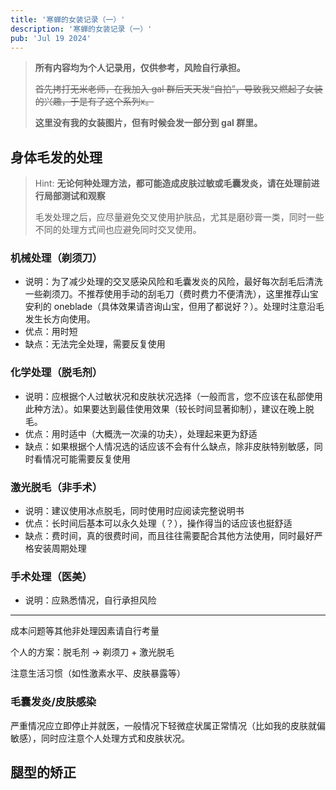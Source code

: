 ```yaml
---
title: '寒蝉的女装记录（一）'
description: '寒蝉的女装记录（一）'
pub: 'Jul 19 2024'
---
```


> **所有内容均为个人记录用，仅供参考，风险自行承担。**
>
> ~~首先拷打无米老师，在我加入 gal 群后天天发“自拍”，导致我又燃起了女装的兴趣，于是有了这个系列x。~~
>
> **这里没有我的女装图片，但有时候会发一部分到 gal 群里。**

## 身体毛发的处理

> Hint: **无论何种处理方法，都可能造成皮肤过敏或毛囊发炎，请在处理前进行局部测试和观察**
>
> 毛发处理之后，应尽量避免交叉使用护肤品，尤其是磨砂膏一类，同时一些不同的处理方式间也应避免同时交叉使用。

### 机械处理（剃须刀）

- 说明：为了减少处理的交叉感染风险和毛囊发炎的风险，最好每次刮毛后清洗一些剃须刀。不推荐使用手动的刮毛刀（费时费力不便清洗），这里推荐山宝安利的 oneblade（具体效果请咨询山宝，但用了都说好？）。处理时注意沿毛发生长方向使用。
- 优点：用时短
- 缺点：无法完全处理，需要反复使用

### 化学处理（脱毛剂）

- 说明：应根据个人过敏状况和皮肤状况选择（一般而言，您不应该在私部使用此种方法）。如果要达到最佳使用效果（较长时间显著抑制），建议在晚上脱毛。
- 优点：用时适中（大概洗一次澡的功夫），处理起来更为舒适
- 缺点：如果根据个人情况选的话应该不会有什么缺点，除非皮肤特别敏感，同时看情况可能需要反复使用

### 激光脱毛（非手术）

- 说明：建议使用冰点脱毛，同时使用时应阅读完整说明书
- 优点：长时间后基本可以永久处理（？），操作得当的话应该也挺舒适
- 缺点：费时间，真的很费时间，而且往往需要配合其他方法使用，同时最好严格安装周期处理

### 手术处理（医美）

- 说明：应熟悉情况，自行承担风险

---

成本问题等其他非处理因素请自行考量

个人的方案：脱毛剂 -> 剃须刀 + 激光脱毛

注意生活习惯（如性激素水平、皮肤暴露等）

### 毛囊发炎/皮肤感染

严重情况应立即停止并就医，一般情况下轻微症状属正常情况（比如我的皮肤就偏敏感），同时应注意个人处理方式和皮肤状况。

## 腿型的矫正
